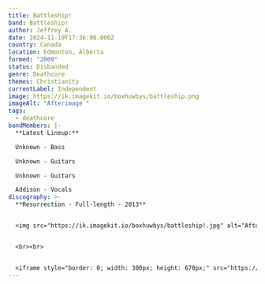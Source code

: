 ```yaml
---
title: Battleship!
band: Battleship!
author: Jeffrey A.
date: 2024-11-19T17:36:00.000Z
country: Canada
location: Edmonton, Alberta
formed: "2009"
status: Disbanded
genre: Deathcore
themes: Christianity
currentLabel: Independent
image: https://ik.imagekit.io/boxhuwbys/battleship.png
imageAlt: "Afterimage "
tags:
  - deathcore
bandMembers: |-
  **Latest Lineup:**

  Unknown - Bass 

  Unknown - Guitars

  Unknown - Guitars 

  Addison - Vocals
discography: >-
  **Resurrection - Full-length - 2013** 


  <img src="https://ik.imagekit.io/boxhuwbys/battleship!.jpg" alt="Afterimage Unveil the Unseen - Full-length cover" style="width:300px; height:auto;">


  <br><br>


  <iframe style="border: 0; width: 300px; height: 670px;" src="https://bandcamp.com/EmbeddedPlayer/album=243686377/size=large/bgcol=333333/linkcol=0f91ff/transparent=true/" seamless><a href="https://battleshipmusic.bandcamp.com/album/resurrection">Resurrection by Battleship!</a></iframe>
---
```

